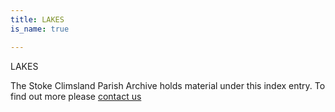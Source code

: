 ```yaml
---
title: LAKES
is_name: true

---
```


LAKES


The Stoke Climsland Parish Archive holds material under this index entry. To find out more please [contact us](/contact/)
